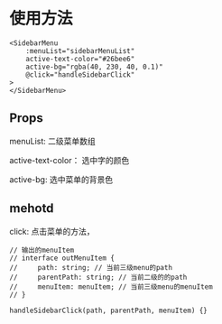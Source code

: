 # 使用方法

```
<SidebarMenu
    :menuList="sidebarMenuList"
    active-text-color="#26bee6"
    active-bg="rgba(40, 230, 40, 0.1)"
    @click="handleSidebarClick"
>
</SidebarMenu>
```

## Props
menuList: 二级菜单数组

active-text-color： 选中字的颜色

active-bg: 选中菜单的背景色

## mehotd
click: 点击菜单的方法，
```
// 输出的menuItem
// interface outMenuItem {
//     path: string; // 当前三级menu的path
//     parentPath: string; // 当前二级的的path
//     menuItem: menuItem; // 当前三级menu的menuItem
// }

handleSidebarClick(path, parentPath, menuItem) {}
```
